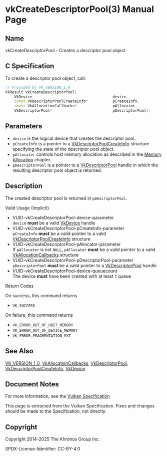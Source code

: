 # vkCreateDescriptorPool(3) Manual Page

## Name

vkCreateDescriptorPool - Creates a descriptor pool object



## [](#_c_specification)C Specification

To create a descriptor pool object, call:

```c++
// Provided by VK_VERSION_1_0
VkResult vkCreateDescriptorPool(
    VkDevice                                    device,
    const VkDescriptorPoolCreateInfo*           pCreateInfo,
    const VkAllocationCallbacks*                pAllocator,
    VkDescriptorPool*                           pDescriptorPool);
```

## [](#_parameters)Parameters

- `device` is the logical device that creates the descriptor pool.
- `pCreateInfo` is a pointer to a [VkDescriptorPoolCreateInfo](https://registry.khronos.org/vulkan/specs/latest/man/html/VkDescriptorPoolCreateInfo.html) structure specifying the state of the descriptor pool object.
- `pAllocator` controls host memory allocation as described in the [Memory Allocation](https://registry.khronos.org/vulkan/specs/latest/html/vkspec.html#memory-allocation) chapter.
- `pDescriptorPool` is a pointer to a [VkDescriptorPool](https://registry.khronos.org/vulkan/specs/latest/man/html/VkDescriptorPool.html) handle in which the resulting descriptor pool object is returned.

## [](#_description)Description

The created descriptor pool is returned in `pDescriptorPool`.

Valid Usage (Implicit)

- [](#VUID-vkCreateDescriptorPool-device-parameter)VUID-vkCreateDescriptorPool-device-parameter  
  `device` **must** be a valid [VkDevice](https://registry.khronos.org/vulkan/specs/latest/man/html/VkDevice.html) handle
- [](#VUID-vkCreateDescriptorPool-pCreateInfo-parameter)VUID-vkCreateDescriptorPool-pCreateInfo-parameter  
  `pCreateInfo` **must** be a valid pointer to a valid [VkDescriptorPoolCreateInfo](https://registry.khronos.org/vulkan/specs/latest/man/html/VkDescriptorPoolCreateInfo.html) structure
- [](#VUID-vkCreateDescriptorPool-pAllocator-parameter)VUID-vkCreateDescriptorPool-pAllocator-parameter  
  If `pAllocator` is not `NULL`, `pAllocator` **must** be a valid pointer to a valid [VkAllocationCallbacks](https://registry.khronos.org/vulkan/specs/latest/man/html/VkAllocationCallbacks.html) structure
- [](#VUID-vkCreateDescriptorPool-pDescriptorPool-parameter)VUID-vkCreateDescriptorPool-pDescriptorPool-parameter  
  `pDescriptorPool` **must** be a valid pointer to a [VkDescriptorPool](https://registry.khronos.org/vulkan/specs/latest/man/html/VkDescriptorPool.html) handle
- [](#VUID-vkCreateDescriptorPool-device-queuecount)VUID-vkCreateDescriptorPool-device-queuecount  
  The device **must** have been created with at least `1` queue

Return Codes

On success, this command returns

- `VK_SUCCESS`

On failure, this command returns

- `VK_ERROR_OUT_OF_HOST_MEMORY`
- `VK_ERROR_OUT_OF_DEVICE_MEMORY`
- `VK_ERROR_FRAGMENTATION_EXT`

## [](#_see_also)See Also

[VK\_VERSION\_1\_0](https://registry.khronos.org/vulkan/specs/latest/man/html/VK_VERSION_1_0.html), [VkAllocationCallbacks](https://registry.khronos.org/vulkan/specs/latest/man/html/VkAllocationCallbacks.html), [VkDescriptorPool](https://registry.khronos.org/vulkan/specs/latest/man/html/VkDescriptorPool.html), [VkDescriptorPoolCreateInfo](https://registry.khronos.org/vulkan/specs/latest/man/html/VkDescriptorPoolCreateInfo.html), [VkDevice](https://registry.khronos.org/vulkan/specs/latest/man/html/VkDevice.html)

## [](#_document_notes)Document Notes

For more information, see the [Vulkan Specification](https://registry.khronos.org/vulkan/specs/latest/html/vkspec.html#vkCreateDescriptorPool)

This page is extracted from the Vulkan Specification. Fixes and changes should be made to the Specification, not directly.

## [](#_copyright)Copyright

Copyright 2014-2025 The Khronos Group Inc.

SPDX-License-Identifier: CC-BY-4.0